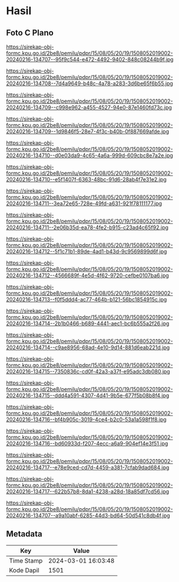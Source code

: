 # Hasil

## Foto C Plano

https://sirekap-obj-formc.kpu.go.id/2be8/pemilu/pdpr/15/08/05/20/19/1508052019002-20240216-134707--95f9c544-e472-4492-9402-848c08244b9f.jpg

https://sirekap-obj-formc.kpu.go.id/2be8/pemilu/pdpr/15/08/05/20/19/1508052019002-20240216-134708--7d4a9649-b48c-4a78-a283-3d6be65f6b55.jpg

https://sirekap-obj-formc.kpu.go.id/2be8/pemilu/pdpr/15/08/05/20/19/1508052019002-20240216-134709--c998e962-a455-4527-94e0-87e1460fd73c.jpg

https://sirekap-obj-formc.kpu.go.id/2be8/pemilu/pdpr/15/08/05/20/19/1508052019002-20240216-134709--1d9846f5-28e7-4f3c-b40b-0f887669afde.jpg

https://sirekap-obj-formc.kpu.go.id/2be8/pemilu/pdpr/15/08/05/20/19/1508052019002-20240216-134710--d0e03da9-4c65-4a6a-999d-609cbc8e7a2e.jpg

https://sirekap-obj-formc.kpu.go.id/2be8/pemilu/pdpr/15/08/05/20/19/1508052019002-20240216-134710--e5f1407f-6363-48bc-91d6-28ab4f7e31e2.jpg

https://sirekap-obj-formc.kpu.go.id/2be8/pemilu/pdpr/15/08/05/20/19/1508052019002-20240216-134711--3ea72e65-728e-49fd-a631-921f78111177.jpg

https://sirekap-obj-formc.kpu.go.id/2be8/pemilu/pdpr/15/08/05/20/19/1508052019002-20240216-134711--2e06b35d-ea78-4fe2-b915-c23ad4c65f92.jpg

https://sirekap-obj-formc.kpu.go.id/2be8/pemilu/pdpr/15/08/05/20/19/1508052019002-20240216-134712--5f1c71b1-89de-4ad1-b43d-9c9569899d6f.jpg

https://sirekap-obj-formc.kpu.go.id/2be8/pemilu/pdpr/15/08/05/20/19/1508052019002-20240216-134712--4566689f-4e5d-4f62-9720-cefbe0107ba6.jpg

https://sirekap-obj-formc.kpu.go.id/2be8/pemilu/pdpr/15/08/05/20/19/1508052019002-20240216-134713--f0f5ddd4-ac77-464b-b121-56bc1854915c.jpg

https://sirekap-obj-formc.kpu.go.id/2be8/pemilu/pdpr/15/08/05/20/19/1508052019002-20240216-134714--2b1b0466-b689-4441-aec1-bc6b555a2f26.jpg

https://sirekap-obj-formc.kpu.go.id/2be8/pemilu/pdpr/15/08/05/20/19/1508052019002-20240216-134714--c9ae8956-68ad-4e10-9d14-881d6eab221d.jpg

https://sirekap-obj-formc.kpu.go.id/2be8/pemilu/pdpr/15/08/05/20/19/1508052019002-20240216-134715--7350836c-cd0f-42a3-a37f-e95adc3db080.jpg

https://sirekap-obj-formc.kpu.go.id/2be8/pemilu/pdpr/15/08/05/20/19/1508052019002-20240216-134715--ddd4a591-4307-4d41-9b5e-677f5b08b8f4.jpg

https://sirekap-obj-formc.kpu.go.id/2be8/pemilu/pdpr/15/08/05/20/19/1508052019002-20240216-134716--bf4b905c-3019-4ce4-b2c0-53a1a598f1f8.jpg

https://sirekap-obj-formc.kpu.go.id/2be8/pemilu/pdpr/15/08/05/20/19/1508052019002-20240216-134716--bd60933d-f207-4ecc-a6a9-904ef14e3f51.jpg

https://sirekap-obj-formc.kpu.go.id/2be8/pemilu/pdpr/15/08/05/20/19/1508052019002-20240216-134717--e78e9ced-cd7d-4459-a381-7cfab9dad684.jpg

https://sirekap-obj-formc.kpu.go.id/2be8/pemilu/pdpr/15/08/05/20/19/1508052019002-20240216-134717--622b57b8-8da1-4238-a28d-18a85df7cd56.jpg

https://sirekap-obj-formc.kpu.go.id/2be8/pemilu/pdpr/15/08/05/20/19/1508052019002-20240216-134707--a9a10abf-6285-44d3-bd64-50d541c8db4f.jpg


## Metadata

| Key        | Value               |
| ---------- | ------------------- |
| Time Stamp | 2024-03-01 16:03:48 |
| Kode Dapil | 1501                |



